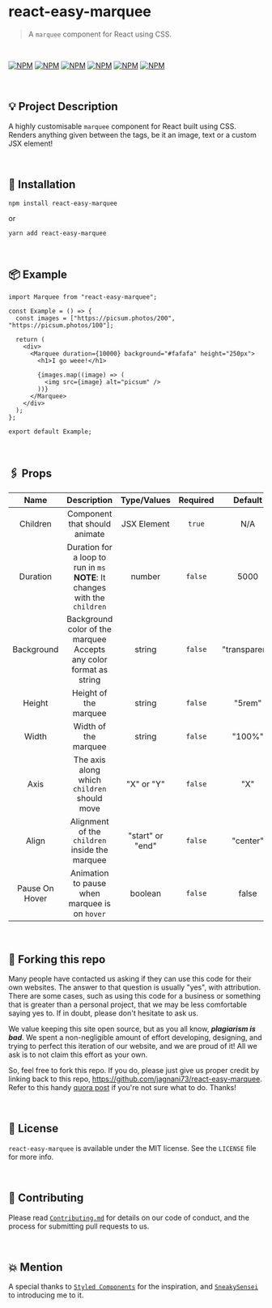 # react-easy-marquee

> A `marquee` component for React using CSS.

<br />

[![NPM](https://img.shields.io/npm/v/react-easy-marquee.svg?style=for-the-badge)](https://npmjs.com/package/react-easy-marquee)
[![NPM](https://img.shields.io/github/stars/jagnani73/react-easy-marquee?style=for-the-badge&color=yellow)](https://npmjs.com/package/react-easy-marquee)
[![NPM](https://img.shields.io/github/issues/jagnani73/react-easy-marquee?style=for-the-badge&color=red)](https://npmjs.com/package/react-easy-marquee)
[![NPM](https://img.shields.io/github/forks/jagnani73/react-easy-marquee?style=for-the-badge&color=green)](https://npmjs.com/package/react-easy-marquee)
[![NPM](https://img.shields.io/github/license/jagnani73/react-easy-marquee?style=for-the-badge&color=purple)](https://npmjs.com/package/react-easy-marquee)
[![NPM](https://img.shields.io/badge/author-jagnani73-green?style=for-the-badge&color=blue)](https://github.com/jagnani73)

<br />

## 💡 Project Description

A highly customisable `marquee` component for React built using CSS. Renders anything given between the tags, be it an image, text or a custom JSX element!

<br />

## 🔧 Installation

```shell
npm install react-easy-marquee
```

or

```shell
yarn add react-easy-marquee
```

<br />

## 📦 Example

```tsx
import Marquee from "react-easy-marquee";

const Example = () => {
  const images = ["https://picsum.photos/200", "https://picsum.photos/100"];

  return (
    <div>
      <Marquee duration={10000} background="#fafafa" height="250px">
        <h1>I go weee!</h1>

        {images.map((image) => (
          <img src={image} alt="picsum" />
        ))}
      </Marquee>
    </div>
  );
};

export default Example;
```

<br />

## 🖇️ Props

|      Name      |                                   Description                                   |   Type/Values    | Required |    Default    |                           Example                            |
| :------------: | :-----------------------------------------------------------------------------: | :--------------: | :------: | :-----------: | :----------------------------------------------------------: |
|    Children    |                          Component that should animate                          |   JSX Element    |  `true`  |      N/A      |                             N/A                              |
|    Duration    | Duration for a loop to run in `ms`<br/>**NOTE**: It changes with the `children` |      number      | `false`  |     5000      |                      `duration={5000}`                       |
|   Background   |     Background color of the marquee<br/>Accepts any color format as string      |      string      | `false`  | "transparent" | `background="#fafafa"`<br/>`background="RGB(250, 250, 250)"` |
|     Height     |                              Height of the marquee                              |      string      | `false`  |    "5rem"     |                       `height="5rem"`                        |
|     Width      |                              Width of the marquee                               |      string      | `false`  |    "100%"     |                        `width="100%"`                        |
|      Axis      |                   The axis along which `children` should move                   |    "X" or "Y"    | `false`  |      "X"      |                          `axis="X"`                          |
|     Align      |                 Alignment of the `children` inside the marquee                  | "start" or "end" | `false`  |   "center"    |                        `align="end"`                         |
| Pause On Hover |                  Animation to pause when marquee is on `hover`                  |     boolean      | `false`  |     false     |                    `pauseOnHover={false}`                    |

<br />

## 🚨 Forking this repo

Many people have contacted us asking if they can use this code for their own websites. The answer to that question is usually "yes", with attribution. There are some cases, such as using this code for a business or something that is greater than a personal project, that we may be less comfortable saying yes to. If in doubt, please don't hesitate to ask us.

We value keeping this site open source, but as you all know, _**plagiarism is bad**_. We spent a non-negligible amount of effort developing, designing, and trying to perfect this iteration of our website, and we are proud of it! All we ask is to not claim this effort as your own.

So, feel free to fork this repo. If you do, please just give us proper credit by linking back to this repo, https://github.com/jagnani73/react-easy-marquee. Refer to this handy [quora post](https://www.quora.com/Is-it-bad-to-copy-other-peoples-code) if you're not sure what to do. Thanks!

<br />

## 📜 License

`react-easy-marquee` is available under the MIT license. See the `LICENSE` file for more info.

<br />

## 🤝 Contributing

Please read [`Contributing.md`](https://github.com/jagnani73/react-easy-marquee/blob/main/Contributing.md) for details on our code of conduct, and the process for submitting pull requests to us.

<br />

## 💥 Mention

A special thanks to [`Styled Components`](https://github.com/styled-components/styled-components-website) for the inspiration, and [`SneakySensei`](https://github.com/SneakySensei) to introducing me to it.
